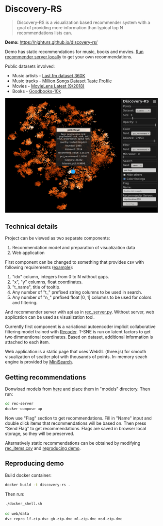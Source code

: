 # Discovery-RS

 > Discovery-RS is a visualization based recommender system with a goal of providing more information than typical top N recommendations lists can.


**Demo:** https://nighturs.github.io/discovery-rs/

Demo has static recommendations for music, books and movies. [Run recommender server locally](#getting-recommendations) to get your own recommendations. 

Public datasets involved:

- Music artists - [Last.fm dataset 360K](http://ocelma.net/MusicRecommendationDataset/lastfm-360K.html)
- Music tracks - [Million Songs Dataset Taste Profile](http://millionsongdataset.com/tasteprofile/)
- Movies - [MovieLens Latest (9/2018)](https://grouplens.org/datasets/movielens/latest)
- Books - [Goodbooks-10k](http://fastml.com/goodbooks-10k-a-new-dataset-for-book-recommendations/)

![discovery-rs.jpg](https://raw.githubusercontent.com/NighTurs/discovery-rs/gh-pages/discovery-rs.jpg)

## Technical details

Project can be viewed as two separate components:

1. Recommendation model and preparation of visualization data
2. Web application

First component can be changed to something that provides csv with following requirements ([example](https://raw.githubusercontent.com/NighTurs/discovery-rs/gh-pages/data/gb.zip)):

1. "idx" column, integers from 0 to N without gaps.
2. "x", "y" columns, float coordinates.
3. "t_name", title of tooltip.
4. Any number of "t_" prefixed string columns to be used in search.
5. Any number of "n_" prefixed float [0, 1] columns to be used for colors and filtering.

And recommender server with api as in [rec_server.py](rec-server/rec_server.py). Without server, web application can be used as visualization tool.

Currently first component is a variational autoencoder implicit collaborative filtering model trained with [Recoder](https://github.com/amoussawi/recoder). T-SNE is run on latent factors to get two dimmentional coordinates. Based on dataset, additional information is attached to each item.

Web application is a static page that uses WebGL (three.js) for smooth visualization of scatter plot with thousands of points. In-memory seach engine is provided by [MiniSearch](https://github.com/lucaong/minisearch).

## Getting recommendations

Donwload models from [here](https://drive.google.com/open?id=1bh6uWk7h2anGRXcHYVswpJXv_CnbyJWV) and place them in "models" directory. Then run:

```bash
cd rec-server
docker-compose up
```

Now use "Flag" section to get recommendations. Fill in "Name" input and double click items that recommendations will be based on. Then press "Send Flag" to get recommendations. Flags are saved in browser local storage, so they will be preserved.

Alternatively static recommendations can be obtained by modifying [rec_items.csv](data/processed/lf/rec_items.csv) and [reproducing demo](#reproducing-demo).

## Reproducing demo

Build docker container:

```bash
docker build -t discovery-rs .
```

Then run:

```bash
./docker_shell.sh

cd web/data
dvc repro lf.zip.dvc gb.zip.dvc ml.zip.dvc msd.zip.dvc
```